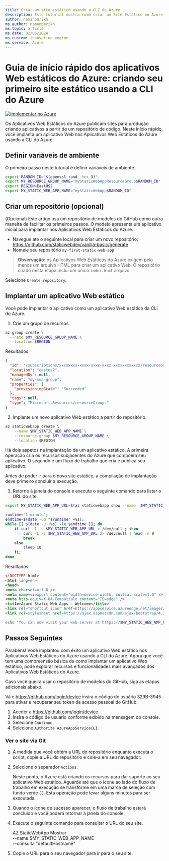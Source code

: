 ```yaml
---
title: Criar um site estático usando a CLI do Azure
description: Este tutorial mostra como criar um Site Estático no Azure.
author: namanparikh
ms.author: namanparikh
ms.topic: article
ms.date: 02/06/2024
ms.custom: innovation-engine
ms.service: Azure
---
```


# Guia de início rápido dos aplicativos Web estáticos do Azure: criando seu primeiro site estático usando a CLI do Azure

[![Implementar no Azure](https://aka.ms/deploytoazurebutton)](https://go.microsoft.com/fwlink/?linkid=2262845)

Os Aplicativos Web Estáticos do Azure publicam sites para produção criando aplicativos a partir de um repositório de código. Neste início rápido, você implanta um aplicativo Web nos Aplicativos Web Estáticos do Azure usando a CLI do Azure.

## Definir variáveis de ambiente

O primeiro passo neste tutorial é definir variáveis de ambiente.

```bash
export RANDOM_ID="$(openssl rand -hex 3)"
export MY_RESOURCE_GROUP_NAME="myStaticWebAppResourceGroup$RANDOM_ID"
export REGION=EastUS2
export MY_STATIC_WEB_APP_NAME="myStaticWebApp$RANDOM_ID"
```

## Criar um repositório (opcional)

(Opcional) Este artigo usa um repositório de modelos do GitHub como outra maneira de facilitar os primeiros passos. O modelo apresenta um aplicativo inicial para implantar nos Aplicativos Web Estáticos do Azure.

- Navegue até o seguinte local para criar um novo repositório: https://github.com/staticwebdev/vanilla-basic/generate
- Nomeie seu repositório `my-first-static-web-app`

> **Observação:** os Aplicativos Web Estáticos do Azure exigem pelo menos um arquivo HTML para criar um aplicativo Web. O repositório criado nesta etapa inclui um único `index.html` arquivo.

Selecione `Create repository`.

## Implantar um aplicativo Web estático

Você pode implantar o aplicativo como um aplicativo Web estático da CLI do Azure.

1. Crie um grupo de recursos.

```bash
az group create \
  --name $MY_RESOURCE_GROUP_NAME \
  --location $REGION
```

Resultados:

<!-- expected_similarity=0.3 -->
```json
{
  "id": "/subscriptions/xxxxxxxx-xxxx-xxxx-xxxx-xxxxxxxxxxxx/resourceGroups/my-swa-group",
  "location": "eastus2",
  "managedBy": null,
  "name": "my-swa-group",
  "properties": {
    "provisioningState": "Succeeded"
  },
  "tags": null,
  "type": "Microsoft.Resources/resourceGroups"
}
```

2. Implante um novo aplicativo Web estático a partir do repositório.

```bash
az staticwebapp create \
    --name $MY_STATIC_WEB_APP_NAME \
    --resource-group $MY_RESOURCE_GROUP_NAME \
    --location $REGION 
```

Há dois aspetos na implantação de um aplicativo estático. A primeira operação cria os recursos subjacentes do Azure que compõem seu aplicativo. O segundo é um fluxo de trabalho que cria e publica seu aplicativo.

Antes de poder ir para o novo site estático, a compilação de implantação deve primeiro concluir a execução.

3. Retorne à janela do console e execute o seguinte comando para listar o URL do site.

```bash
export MY_STATIC_WEB_APP_URL=$(az staticwebapp show --name  $MY_STATIC_WEB_APP_NAME --resource-group $MY_RESOURCE_GROUP_NAME --query "defaultHostname" -o tsv)
```

```bash
runtime="1 minute";
endtime=$(date -ud "$runtime" +%s);
while [[ $(date -u +%s) -le $endtime ]]; do
    if curl -I -s $MY_STATIC_WEB_APP_URL > /dev/null ; then 
        curl -L -s $MY_STATIC_WEB_APP_URL 2> /dev/null | head -n 9
        break
    else 
        sleep 10
    fi;
done
```

Resultados:

<!-- expected_similarity=0.3 -->
```HTML
<!DOCTYPE html>
<html lang=en>
<head>
<meta charset=utf-8 />
<meta name=viewport content="width=device-width, initial-scale=1.0" />
<meta http-equiv=X-UA-Compatible content="IE=edge" />
<title>Azure Static Web Apps - Welcome</title>
<link rel="shortcut icon" href=https://appservice.azureedge.net/images/static-apps/v3/favicon.svg type=image/x-icon />
<link rel=stylesheet href=https://ajax.aspnetcdn.com/ajax/bootstrap/4.1.1/css/bootstrap.min.css crossorigin=anonymous />
```

```bash
echo "You can now visit your web server at https://$MY_STATIC_WEB_APP_URL"
```

## Passos Seguintes

Parabéns! Você implantou com êxito um aplicativo Web estático nos Aplicativos Web Estáticos do Azure usando a CLI do Azure. Agora que você tem uma compreensão básica de como implantar um aplicativo Web estático, pode explorar recursos e funcionalidades mais avançados dos Aplicativos Web Estáticos do Azure.

Caso você queira usar o repositório de modelos do GitHub, siga as etapas adicionais abaixo.

Vá e https://github.com/login/device insira o código de usuário 329B-3945 para ativar e recuperar seu token de acesso pessoal do GitHub.

1. Aceder a https://github.com/login/device.
2. Insira o código de usuário conforme exibido na mensagem do console.
3. Selecione `Continue`.
4. Selecione `Authorize AzureAppServiceCLI`.

### Ver o site via Git

1. À medida que você obtém a URL do repositório enquanto executa o script, copie a URL do repositório e cole-a em seu navegador.
2. Selecione o separador `Actions`.

   Neste ponto, o Azure está criando os recursos para dar suporte ao seu aplicativo Web estático. Aguarde até que o ícone ao lado do fluxo de trabalho em execução se transforme em uma marca de seleção com fundo verde ( ). Esta operação pode levar alguns minutos para ser executada.

3. Quando o ícone de sucesso aparecer, o fluxo de trabalho estará concluído e você poderá retornar à janela do console.
4. Execute o seguinte comando para consultar o URL do seu site.

   AZ StaticWebApp Mostrar \
     --name $MY_STATIC_WEB_APP_NAME \
     --consulta "defaultHostname"

5. Copie o URL para o seu navegador para ir para o seu site.
